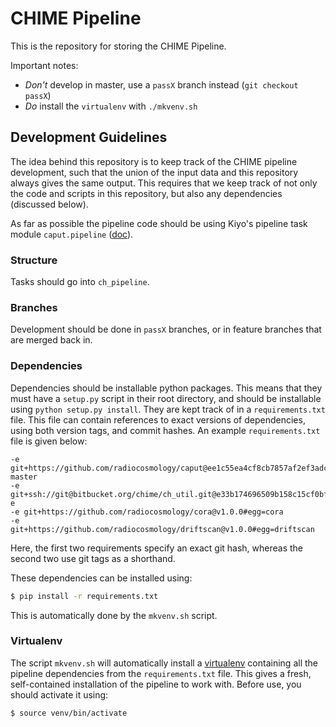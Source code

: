 # CHIME Pipeline

This is the repository for storing the CHIME Pipeline. 

Important notes:

 - *Don't* develop in master, use a `passX` branch instead (`git checkout passX`)
 - *Do* install the `virtualenv` with `./mkvenv.sh`

## Development Guidelines

The idea behind this repository is to keep track of the CHIME pipeline development, such that the union of the input data and this repository always gives the same output. This requires that we keep track of not only the code and scripts in this repository, but also any dependencies (discussed below).

As far as possible the pipeline code should be using Kiyo's pipeline task module `caput.pipeline`  ([doc](http://bao.phas.ubc.ca/codedoc/caput/)).

### Structure

Tasks should go into `ch_pipeline`. 

### Branches

Development should be done in `passX` branches, or in feature branches that are
merged back in.

### Dependencies

Dependencies should be installable python packages. This means that they must
have a `setup.py` script in their root directory, and should be installable
using `python setup.py install`. They are kept track of in a `requirements.txt`
file. This file can contain references to exact versions of dependencies, using
both version tags, and commit hashes. An example `requirements.txt` file is
given below:
```
-e git+https://github.com/radiocosmology/caput@ee1c55ea4cf8cb7857af2ef3adcb2439d876768d#egg=caput-master
-e git+ssh://git@bitbucket.org/chime/ch_util.git@e33b174696509b158c15cf0bfc27f4cb2b0c6406#egg=ch_util-e
-e git+https://github.com/radiocosmology/cora@v1.0.0#egg=cora
-e git+https://github.com/radiocosmology/driftscan@v1.0.0#egg=driftscan
```
Here, the first two requirements specify an exact git hash, whereas the second two use git tags as a shorthand.

These dependencies can be installed using:
```bash
$ pip install -r requirements.txt
```
This is automatically done by the `mkvenv.sh` script.

### Virtualenv

The script `mkvenv.sh` will automatically install a
[virtualenv](http://www.virtualenv.org/) containing all the pipeline
dependencies from the `requirements.txt` file. This gives a fresh, self-contained installation of the pipeline to work with. Before use, you should activate it using:
```bash
$ source venv/bin/activate
```
